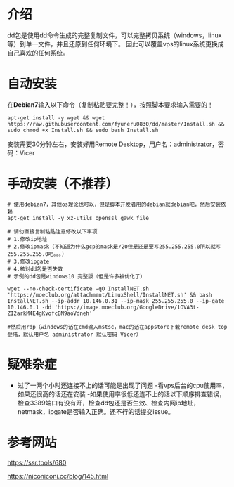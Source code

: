 # 介绍
dd包是使用dd命令生成的完整复制文件，可以完整拷贝系统（windows，linux等）到单一文件，并且还原到任何环境下。
因此可以覆盖vps的linux系统更换成自己喜欢的任何系统。
# 自动安装
在**Debian7**输入以下命令（复制粘贴要完整！），按照脚本要求输入需要的！
```
apt-get install -y wget && wget https://raw.githubusercontent.com/fyuneru0830/dd/master/Install.sh && sudo chmod +x Install.sh && sudo bash Install.sh
```
安装需要30分钟左右，安装好用Remote Desktop，用户名：administrator，密码：Vicer
# 手动安装（不推荐）
```shell
# 使用debian7，其他os理论也可以，但是脚本开发者用的debian就debian吧，然后安装依赖
apt-get install -y xz-utils openssl gawk file

# 请勿直接复制粘贴注意修改以下事项
# 1.修改ip地址
# 2.修改ipmask（不知道为什么gcp的mask是/20但是还是要写255.255.255.0所以就写255.255.255.0吧。。。)
# 3.修改ipgate
# 4.核对dd包是否失效
# 示例的dd包是windows10 完整版（但是许多被优化了）

wget --no-check-certificate -qO InstallNET.sh 'https://moeclub.org/attachment/LinuxShell/InstallNET.sh' && bash InstallNET.sh --ip-addr 10.146.0.31 --ip-mask 255.255.255.0 --ip-gate 10.146.0.1 -dd 'https://image.moeclub.org/GoogleDrive/1OVA3t-ZI2arkM4E4gKvofcBN9aoVdneh'

#然后用rdp（windows的话在cmd输入mstsc，mac的话在appstore下载remote desk top登陆，默认用户名 administrator 默认密码 Vicer）

```
# 疑难杂症
- 过了一两个小时还连接不上的话可能是出现了问题
  -看vps后台的cpu使用率，如果还很高的话还在安装
  -如果使用率很低还连不上的话以下顺序排查错误，检查3389端口有没有开，检查dd包还是否生效、检查内网ip地址，netmask，ipgate是否输入正确。还不行的话提交issue。
# 参考网站

https://ssr.tools/680

https://niconiconi.cc/blog/145.html
